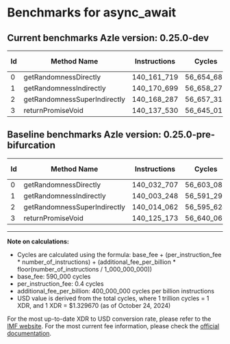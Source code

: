 # Benchmarks for async_await

## Current benchmarks Azle version: 0.25.0-dev

| Id  | Method Name                  | Instructions | Cycles     | USD           | USD/Million Calls | Change                            |
| --- | ---------------------------- | ------------ | ---------- | ------------- | ----------------- | --------------------------------- |
| 0   | getRandomnessDirectly        | 140_161_719  | 56_654_687 | $0.0000753320 | $75.33            | <font color="red">+129_012</font> |
| 1   | getRandomnessIndirectly      | 140_170_699  | 56_658_279 | $0.0000753368 | $75.33            | <font color="red">+167_451</font> |
| 2   | getRandomnessSuperIndirectly | 140_168_287  | 56_657_314 | $0.0000753355 | $75.33            | <font color="red">+154_225</font> |
| 3   | returnPromiseVoid            | 140_137_530  | 56_645_012 | $0.0000753192 | $75.31            | <font color="red">+12_357</font>  |

## Baseline benchmarks Azle version: 0.25.0-pre-bifurcation

| Id  | Method Name                  | Instructions | Cycles     | USD           | USD/Million Calls |
| --- | ---------------------------- | ------------ | ---------- | ------------- | ----------------- |
| 0   | getRandomnessDirectly        | 140_032_707  | 56_603_082 | $0.0000752634 | $75.26            |
| 1   | getRandomnessIndirectly      | 140_003_248  | 56_591_299 | $0.0000752478 | $75.24            |
| 2   | getRandomnessSuperIndirectly | 140_014_062  | 56_595_624 | $0.0000752535 | $75.25            |
| 3   | returnPromiseVoid            | 140_125_173  | 56_640_069 | $0.0000753126 | $75.31            |

---

**Note on calculations:**

-   Cycles are calculated using the formula: base_fee + (per_instruction_fee \* number_of_instructions) + (additional_fee_per_billion \* floor(number_of_instructions / 1_000_000_000))
-   base_fee: 590_000 cycles
-   per_instruction_fee: 0.4 cycles
-   additional_fee_per_billion: 400_000_000 cycles per billion instructions
-   USD value is derived from the total cycles, where 1 trillion cycles = 1 XDR, and 1 XDR = $1.329670 (as of October 24, 2024)

For the most up-to-date XDR to USD conversion rate, please refer to the [IMF website](https://www.imf.org/external/np/fin/data/rms_sdrv.aspx).
For the most current fee information, please check the [official documentation](https://internetcomputer.org/docs/current/developer-docs/gas-cost#execution).
